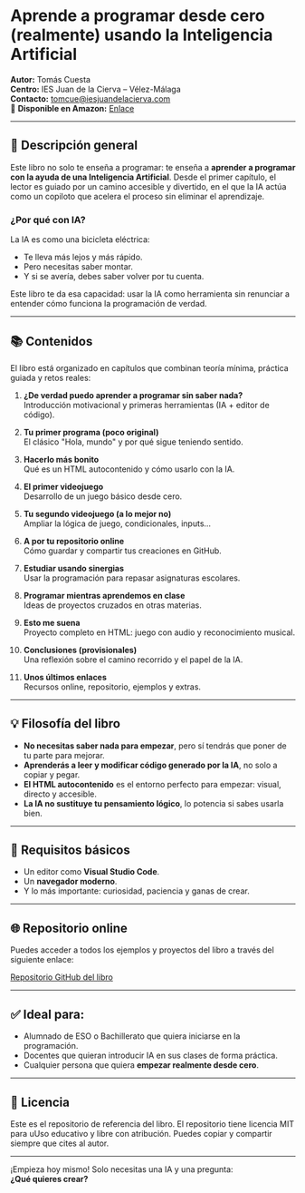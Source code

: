 # Aprende a programar desde cero (realmente) usando la Inteligencia Artificial

**Autor:** Tomás Cuesta  
**Centro:** IES Juan de la Cierva – Vélez-Málaga  
**Contacto:** tomcue@iesjuandelacierva.com  
📖 **Disponible en Amazon:** [Enlace](https://www.amazon.es/dp/B0F61P4TXK)

---

## 📘 Descripción general

Este libro no solo te enseña a programar: te enseña a **aprender a programar con la ayuda de una Inteligencia Artificial**. Desde el primer capítulo, el lector es guiado por un camino accesible y divertido, en el que la IA actúa como un copiloto que acelera el proceso sin eliminar el aprendizaje.

### ¿Por qué con IA?

La IA es como una bicicleta eléctrica:
- Te lleva más lejos y más rápido.
- Pero necesitas saber montar.
- Y si se avería, debes saber volver por tu cuenta.

Este libro te da esa capacidad: usar la IA como herramienta sin renunciar a entender cómo funciona la programación de verdad.

---

## 📚 Contenidos

El libro está organizado en capítulos que combinan teoría mínima, práctica guiada y retos reales:

1. **¿De verdad puedo aprender a programar sin saber nada?**  
   Introducción motivacional y primeras herramientas (IA + editor de código).

2. **Tu primer programa (poco original)**  
   El clásico "Hola, mundo" y por qué sigue teniendo sentido.

3. **Hacerlo más bonito**  
   Qué es un HTML autocontenido y cómo usarlo con la IA.

4. **El primer videojuego**  
   Desarrollo de un juego básico desde cero.

5. **Tu segundo videojuego (a lo mejor no)**  
   Ampliar la lógica de juego, condicionales, inputs...

6. **A por tu repositorio online**  
   Cómo guardar y compartir tus creaciones en GitHub.

7. **Estudiar usando sinergias**  
   Usar la programación para repasar asignaturas escolares.

8. **Programar mientras aprendemos en clase**  
   Ideas de proyectos cruzados en otras materias.

9. **Esto me suena**  
   Proyecto completo en HTML: juego con audio y reconocimiento musical.

10. **Conclusiones (provisionales)**  
    Una reflexión sobre el camino recorrido y el papel de la IA.

11. **Unos últimos enlaces**  
    Recursos online, repositorio, ejemplos y extras.

---

## 💡 Filosofía del libro

- **No necesitas saber nada para empezar**, pero sí tendrás que poner de tu parte para mejorar.
- **Aprenderás a leer y modificar código generado por la IA**, no solo a copiar y pegar.
- **El HTML autocontenido** es el entorno perfecto para empezar: visual, directo y accesible.
- **La IA no sustituye tu pensamiento lógico**, lo potencia si sabes usarla bien.

---

## 🧠 Requisitos básicos

- Un editor como **Visual Studio Code**.
- Un **navegador moderno**.
- Y lo más importante: curiosidad, paciencia y ganas de crear.

---

## 🌐 Repositorio online

Puedes acceder a todos los ejemplos y proyectos del libro a través del siguiente enlace:

[Repositorio GitHub del libro](https://github.com/Vertice1971/Programar-desde-cero)

---

## ✅ Ideal para:

- Alumnado de ESO o Bachillerato que quiera iniciarse en la programación.
- Docentes que quieran introducir IA en sus clases de forma práctica.
- Cualquier persona que quiera **empezar realmente desde cero**.

---

## 📝 Licencia

Este es el repositorio de referencia del libro. El repositorio tiene licencia MIT para uUso educativo y libre con atribución. Puedes copiar y compartir siempre que cites al autor.

---

¡Empieza hoy mismo! Solo necesitas una IA y una pregunta:  
**¿Qué quieres crear?**
